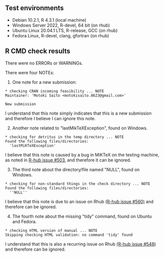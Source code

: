 ## Test environments
* Debian 10.2.1, R 4.3.1 (local machine)
* Windows Server 2022, R-devel, 64 bit (on rhub)
* Ubuntu Linux 20.04.1 LTS, R-release, GCC (on rhub)
* Fedora Linux, R-devel, clang, gfortran (on rhub)

## R CMD check results
There were no ERRORs or WARNINGs.

There were four NOTEs:

1. One note for a new submission:
```
* checking CRAN incoming feasibility ... NOTE
Maintainer: 'Motoki Saito <motokisaito.8623@gmail.com>'

New submission
```
I understand that this note simply indicates that this is a new submission and therefore I believe I can ignore this note.

2. Another note related to "lastMikTeXException", found on Windows.
```
* checking for detritus in the temp directory ... NOTE
Found the following files/directories:
  'lastMiKTeXException'
```
I believe that this note is caused by a bug in MiKTeX on the testing machine, as noted in [R-hub issue #503](https://github.com/r-hub/rhub/issues/503), and therefore it can be ignored.

3. The third note about the directory/file named "NULL", found on Windows.
```
* checking for non-standard things in the check directory ... NOTE
Found the following files/directories:
  ''NULL''
```
I believe that this note is due to an issue on Rhub [(R-hub issue #560)](https://github.com/r-hub/rhub/issues/560) and therefore can be ignored.

4. The fourth note about the missing "tidy" command, found on Ubuntu and Fedora.
```
* checking HTML version of manual ... NOTE
Skipping checking HTML validation: no command 'tidy' found
```
I understand that this is also a recurring issue on Rhub [(R-hub issue #548)](https://github.com/r-hub/rhub/issues/548) and therefore can be ignored.
